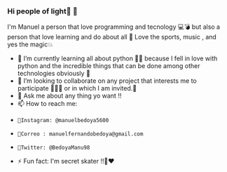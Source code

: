 ### Hi people of light🌟 👋
 I'm Manuel a person that love programming and tecnology 💻💣 but also a person that love learning and do about all 🔋 Love the sports, music , and yes the magic💥
 
 - 🌱 I’m currently learning all about python 🙌🏻 because I fell in love with python and the incredible things that can be done among other technologies obviously 🎯
 - 👯 I’m looking to collaborate on any project that interests me to participate 👨🏼‍💻 or in which I am invited.🚀 
 - 💬 Ask me about any thing yo want !!
 - 📫 How to reach me: 
 -     📌Instagram: @manuelbedoya5600  
 -     📌Correo : manuelfernandobedoya@gmail.com
 -     📌Twitter: @BedoyaManu98
 - ⚡ Fun fact: I'm secret skater !!🤭❤️

<!--
**ManuBedoya/ManuBedoya** is a ✨ _special_ ✨ repository because its `README.md` (this file) appears on your GitHub profile.

Here are some ideas to get you started:

- 🔭 I’m currently working on ...

- 👯 I’m looking to collaborate on ...
- 🤔 I’m looking for help with ...
- 💬 Ask me about ...
- 📫 How to reach me: ...
- 😄 Pronouns: ...
- ⚡ Fun fact: ...
-->
